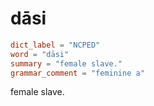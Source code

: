 # dāsi

``` toml
dict_label = "NCPED"
word = "dāsi"
summary = "female slave."
grammar_comment = "feminine a"
```

female slave.


